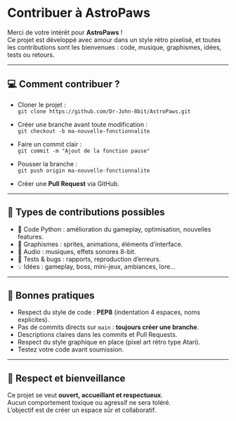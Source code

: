# Contribuer à AstroPaws

Merci de votre intérêt pour **AstroPaws** !  
Ce projet est développé avec amour dans un style rétro pixelisé, et toutes les contributions sont les bienvenues : code, musique, graphismes, idées, tests ou retours.

---

## 💻 Comment contribuer ?

- Cloner le projet :  
  `git clone https://github.com/Dr-John-8bit/AstroPaws.git`

- Créer une branche avant toute modification :  
  `git checkout -b ma-nouvelle-fonctionnalite`

- Faire un commit clair :  
  `git commit -m "Ajout de la fonction pause"`

- Pousser la branche :  
  `git push origin ma-nouvelle-fonctionnalite`

- Créer une **Pull Request** via GitHub.

---

## 🧰 Types de contributions possibles

- 👾 Code Python : amélioration du gameplay, optimisation, nouvelles features.
- 🎨 Graphismes : sprites, animations, éléments d’interface.
- 🎵 Audio : musiques, effets sonores 8-bit.
- 🐞 Tests & bugs : rapports, reproduction d’erreurs.
- 💡 Idées : gameplay, boss, mini-jeux, ambiances, lore…

---

## 🧭 Bonnes pratiques

- Respect du style de code : **PEP8** (indentation 4 espaces, noms explicites).
- Pas de commits directs sur `main` : **toujours créer une branche**.
- Descriptions claires dans les commits et Pull Requests.
- Respect du style graphique en place (pixel art rétro type Atari).
- Testez votre code avant soumission.

---

## 🤝 Respect et bienveillance

Ce projet se veut **ouvert, accueillant et respectueux**.  
Aucun comportement toxique ou agressif ne sera toléré.  
L’objectif est de créer un espace sûr et collaboratif.
